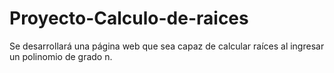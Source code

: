 # Proyecto-Calculo-de-raices
Se desarrollará una página web que sea capaz de calcular raíces al ingresar un polinomio de grado n.
